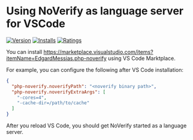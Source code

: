 # Using NoVerify as language server for VSCode

[![Version](https://vsmarketplacebadge.apphb.com/version-short/EdgardMessias.php-noverify.svg)](https://marketplace.visualstudio.com/items?itemName=EdgardMessias.php-noverify)
[![Installs](https://vsmarketplacebadge.apphb.com/installs-short/EdgardMessias.php-noverify.svg)](https://marketplace.visualstudio.com/items?itemName=EdgardMessias.php-noverify)
[![Ratings](https://vsmarketplacebadge.apphb.com/rating-short/EdgardMessias.php-noverify.svg)](https://marketplace.visualstudio.com/items?itemName=EdgardMessias.php-noverify)

You can install https://marketplace.visualstudio.com/items?itemName=EdgardMessias.php-noverify using VS Code Marktplace.

For example, you can configure the following after VS Code installation:

```json
{
  "php-noverify.noverifyPath": "<noverify binary path>",
  "php-noverify.noverifyExtraArgs": [
    "-cores=4",
    "-cache-dir=/path/to/cache"
  ]
}
```

After you reload VS Code, you should get NoVerify started as a language server.
